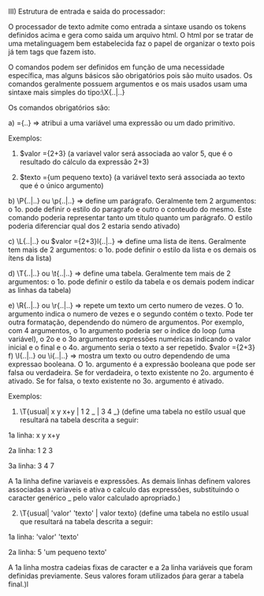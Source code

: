 III) Estrutura de entrada e saida do processador:

O processador de texto admite como entrada a sintaxe usando os tokens definidos acima e gera como saida um arquivo html. O html por se tratar de uma metalinguagem bem estabelecida faz o papel de organizar o texto pois já tem tags que fazem isto. 

O comandos podem ser definidos em função de uma necessidade específica, mas alguns básicos são obrigatórios pois são muito usados. Os comandos geralmente possuem argumentos e os mais usados usam uma sintaxe mais simples do tipo:\X{..|..}

Os comandos obrigatórios são:

a) \={..} => atribui a uma variável uma expressão ou um dado primitivo.

Exemplos: 

1) $valor \={2+3} (a variavel valor será associada ao valor 5, que é o resultado do cálculo da expressão 2+3)

2) $texto \={um pequeno texto} (a variável texto será associada ao texto que é o único argumento)

b) \P{..|..} ou \p{..|..} => define um parágrafo. Geralmente tem 2 argumentos: o 1o. pode definir o estilo do paragrafo e outro o conteudo do mesmo. Este comando poderia representar tanto um título quanto um parágrafo. O estilo poderia diferenciar qual dos 2 estaria sendo ativado)

c) \L{..|..} ou \$valor \={2+3}l{..|..} => define uma lista de itens. Geralmente tem mais de 2 argumentos: o 1o. pode definir o estilo da lista e os demais os ítens da lista)

d) \T{..|..} ou \t{..|..} => define uma tabela. Geralmente tem mais de 2 argumentos: o 1o. pode definir o estilo da tabela e os demais podem indicar as linhas da tabela)

e) \R{..|..} ou \r{..|..} => repete um texto um certo numero de vezes. O 1o. argumento indica o numero de vezes e o segundo contém o texto. Pode ter outra formatação, dependendo do número de argumentos. Por exemplo, com 4 argumentos, o 1o argumento poderia ser o índice do loop (uma variável), o 2o e o 3o argumentos expressões numéricas indicando o valor inicial e o final e o 4o. argumento seria o texto a ser repetido.
$valor \={2+3}
f) \I{..|..} ou \i{..|..} => mostra um texto ou outro dependendo de uma expressao booleana. O 1o. argumento é a expressão booleana que pode ser falsa ou verdadeira. Se for verdadeira, o texto existente no 2o. argumento é ativado. Se for falsa, o texto existente no 3o. argumento é ativado.

Exemplos:

1) \T{usual| x y x+y | 1 2 _ | 3 4 _} (define uma tabela no estilo usual que resultará na tabela descrita a seguir:

1a linha: x y x+y

2a linha: 1 2 3

3a linha: 3 4 7

A 1a linha define variaveis e expressões. As demais linhas definem valores associadas a variaveis e ativa o calculo das expressões, substituindo o caracter genérico _ pelo valor calculado apropriado.)

2) \T{usual| 'valor' 'texto' | valor texto} (define uma tabela no estilo usual que resultará na tabela descrita a seguir:

1a linha: 'valor' 'texto'

2a linha: 5 'um pequeno texto'

A 1a linha mostra cadeias fixas de caracter e a 2a linha variáveis que foram definidas previamente. Seus valores foram utilizados ṕara gerar a tabela final.)l
